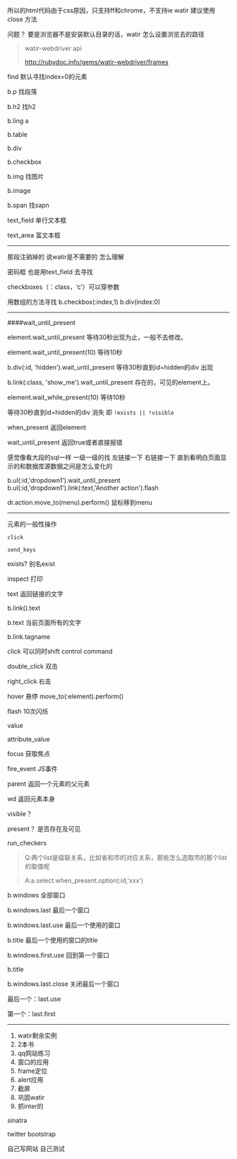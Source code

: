 所以的html代码由于css原因，只支持ff和chrome，不支持ie
watir 建议使用close 方法

问题？
要是浏览器不是安装默认目录的话，watir 怎么设置浏览去的路径

>watir-webdriver api
>
>http://rubydoc.info/gems/watir-webdriver/frames

find 默认寻找index=0的元素

b.p   找段落

b.h2  找h2

b.ling  a

b.table

b.div

b.checkbox

b.img   找图片

b.image 

b.span  找sapn

text_field  单行文本框

text_area  	富文本框
<hr>

那段注销掉的 说watir是不需要的 怎么理解

密码框 也是用text_field 去寻找

checkboxes（：class，‘c’）可以穿参数

用数组的方法寻找
b.checkbox(:index,1)
b.div(index:0)

<hr>

####wait_until_present

element.wait_until_present
等待30秒出现为止，一般不去修改。

element.wait_until_present(10) 等待10秒

b.div(:id, 'hidden').wait_until_present
等待30秒直到id=hidden的div 出现 

b.link(:class, 'show_me').wait_until_present
存在的，可见的element上。

element.wait_while_present(10) 等待10秒

等待30秒直到id=hidden的div 消失 
即
`!exists || !visible`

when_present 返回element

wait_until_present 返回true或者直接报错

感觉像看大段的sql一样 一级一级的找 左链接一下 右链接一下 直到看明白页面显示的和数据库源数据之间是怎么变化的


b.ul(:id,'dropdown1').wait_until_present
b.ul(:id,'dropdown1').link(:text,'Another action').flash


dr.action.move_to(menu).perform()
鼠标移到menu

<hr>
元素的一般性操作

`click`

`send_keys`


exists? 别名exist

inspect 打印

text 返回链接的文字

b.link().text

b.text 当前页面所有的文字

b.link.tagname

click  可以同时shift control command

double_click 双击

right_click 右击

hover 悬停 move_to(:element).perform()

flash 10次闪烁

value 

attribute_value 

focus 获取焦点

fire_event  JS事件

parent 返回一个元素的父元素

wd 返回元素本身

visible？

present？ 是否存在及可见

run_checkers 


>Q:两个list是级联关系，比如省和市的对应关系，那些怎么选取市的那个list的取值呢

>A:a.select.when_present.option(:id,'xxx')

b.windows 全部窗口

b.windows.last  最后一个窗口

b.windows.last.use  最后一个使用的窗口

b.title  最后一个使用的窗口的title

b.windows.first.use 回到第一个窗口

b.title  

b.windows.last.close  关闭最后一个窗口


最后一个：last.use

第一个：last.first


<hr>

1. watir剩余实例
2. 2本书
3. qq网站练习
4. 窗口的应用
5. frame定位
6. alert应用
7. 截屏
8. 巩固watir
9. 抓inter的


sinatra

twitter bootstrap

自己写网站 自己测试